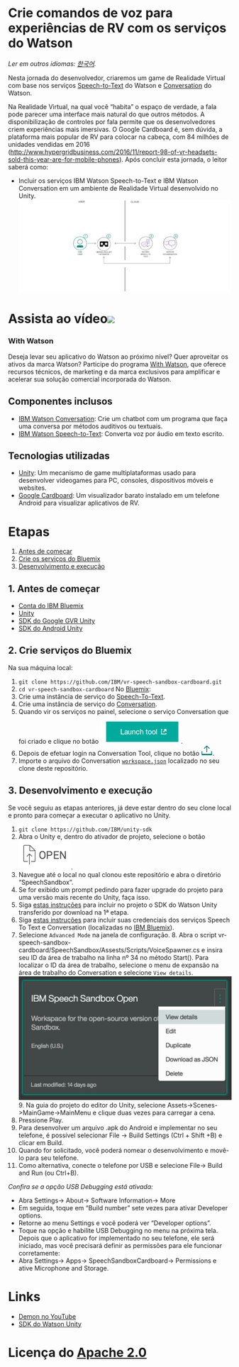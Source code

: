 ﻿# Crie comandos de voz para experiências de RV com os serviços do Watson 
*Ler em outros idiomas: [한국어](README-ko.md).* 

Nesta jornada do desenvolvedor, criaremos um game de Realidade Virtual com base nos serviços [Speech-to-Text](https://www.ibm.com/watson/developercloud/speech-to-text.html) do Watson e [Conversation](https://www.ibm.com/watson/developercloud/conversation.html) do Watson. 

Na Realidade Virtual, na qual você “habita” o espaço de verdade, a fala pode parecer uma interface mais natural do que outros métodos. A disponibilização de controles por fala permite que os desenvolvedores criem experiências mais imersivas. O Google Cardboard é, sem dúvida, a plataforma mais popular de RV para colocar na cabeça, com 84 milhões de unidades vendidas em 2016 (http://www.hypergridbusiness.com/2016/11/report-98-of-vr-headsets-sold-this-year-are-for-mobile-phones). 
Após concluir esta jornada, o leitor saberá como: 
* Incluir os serviços IBM Watson Speech-to-Text e IBM Watson Conversation em um ambiente de Realidade Virtual desenvolvido no Unity. 
![](doc/source/images/architecture.png) 
# Assista ao vídeo[![](http://img.youtube.com/vi/rZFpUpy4y0g/0.jpg)](https://www.youtube.com/watch?v=rZFpUpy4y0g) 

### With Watson 

Deseja levar seu aplicativo do Watson ao próximo nível? Quer aproveitar os ativos da marca Watson? Participe do programa [With Watson](https://www.ibm.com/watson/with-watson), que oferece recursos técnicos, de marketing e da marca exclusivos para amplificar e acelerar sua solução comercial incorporada do Watson. 
## Componentes inclusos 
* [IBM Watson Conversation](https://www.ibm.com/watson/developercloud/conversation.html): Crie um chatbot com um programa que faça uma conversa por métodos auditivos ou textuais. 
* [IBM Watson Speech-to-Text](https://www.ibm.com/watson/developercloud/speech-to-text.html): Converta voz por áudio em texto escrito. 
## Tecnologias utilizadas 
* [Unity](https://unity3d.com/): Um mecanismo de game multiplataformas usado para desenvolver videogames para PC, consoles, dispositivos móveis e websites. 
* [Google Cardboard](https://vr.google.com/cardboard/): Um visualizador barato instalado em um telefone Android para visualizar aplicativos de RV. 
# Etapas 
1. [Antes de começar](#1-before-you-begin) 
2. [Crie os serviços do Bluemix](#2-create-bluemix-services) 
3. [Desenvolvimento e execução](#3-building-and-running) 
## 1. Antes de começar 
* [Conta do IBM Bluemix](http://ibm.biz/Bdimr6) 
* [Unity](https://unity3d.com/get-unity/download) 
* [SDK do Google GVR Unity](https://developers.google.com/vr/unity/get-started) 
* [SDK do Android Unity](https://docs.unity3d.com/Manual/android-sdksetup.html) 
## 2. Crie serviços do Bluemix
Na sua máquina local: 
1. `git clone https://github.com/IBM/vr-speech-sandbox-cardboard.git` 
2. `cd vr-speech-sandbox-cardboard` 
No [Bluemix](https://console.ng.bluemix.net/): 
1. Crie uma instância de serviço do [Speech-To-Text](https://console.ng.bluemix.net/catalog/speech-to-text/). 
2. Crie uma instância de serviço do [Conversation](https://console.ng.bluemix.net/catalog/services/conversation/). 
3. Quando vir os serviços no painel, selecione o serviço Conversation que foi criado e clique no botão ![Launch Tool](/doc/source/images/workspace_launch.png?raw=true). 
4. Depois de efetuar login na Conversation Tool, clique no botão ![Import](/doc/source/images/import_icon.png?raw=true). 
5. Importe o arquivo do Conversation [`workspace.json`](data/workspace.json) localizado no seu clone deste repositório. 
## 3. Desenvolvimento e execução 
Se você seguiu as etapas anteriores, já deve estar dentro do seu clone local e pronto para começar a executar o aplicativo no Unity. 
1. `git clone https://github.com/IBM/unity-sdk` 
2. Abra o Unity e, dentro do ativador de projeto, selecione o botão ![Open](doc/source/images/unity_open.png?raw=true). 
3. Navegue até o local no qual clonou este repositório e abra o diretório “SpeechSandbox”. 
4. Se for exibido um prompt pedindo para fazer upgrade do projeto para uma versão mais recente do Unity, faça isso. 
5. Siga [estas instruções](https://github.com/IBM/unity-sdk#getting-the-watson-sdk-and-adding-it-to-unity) para incluir no projeto o SDK do Watson Unity transferido por download na 1ª etapa. 
6. Siga [estas instruções](https://github.com/IBM/unity-sdk#configuring-your-service-credentials) para incluir suas credenciais dos serviços Speech To Text e Conversation (localizadas no [IBM Bluemix](https://console.ng.bluemix.net/)). 
7. Selecione `Advanced Mode` na janela de configuração. 8. Abra o script vr-speech-sandbox-cardboard/SpeechSandbox/Assests/Scripts/VoiceSpawner.cs e insira seu ID da área de trabalho na linha nº 34 no método Start(). Para localizar o ID da área de trabalho, selecione o menu de expansão na área de trabalho do Conversation e selecione `View details`. ![View Details Location](doc/source/images/workspace_details.png?raw=true) 9. Na guia do projeto do editor do Unity, selecione Assets-&gt;Scenes-&gt;MainGame-&gt;MainMenu e clique duas vezes para carregar a cena. 
10. Pressione Play. 
11. Para desenvolver um arquivo .apk do Android e implementar no seu telefone, é possível selecionar File -&gt; Build Settings (Ctrl + Shift +B) e clicar em Build. 
12. Quando for solicitado, você poderá nomear o desenvolvimento e movê-lo para seu telefone. 
13. Como alternativa, conecte o telefone por USB e selecione File-&gt; Build and Run (ou Ctrl+B). 

*Confira se a opção USB Debugging está ativada:* 
* Abra Settings-&gt; About-&gt; Software Information-&gt; More 
* Em seguida, toque em “Build number” sete vezes para ativar Developer options. 
* Retorne ao menu Settings e você poderá ver “Developer options”. 
* Toque na opção e habilite USB Debugging no menu na próxima tela. Depois que o aplicativo for implementado no seu telefone, ele será iniciado, mas você precisará definir as permissões para ele funcionar corretamente: 
* Abra Settings-&gt; Apps-&gt; SpeechSandboxCardboard-&gt; Permissions e ative Microphone and Storage. 

# Links 
* [Demon no YouTube](https://www.youtube.com/watch?v=rZFpUpy4y0g) 
* [SDK do Watson Unity](https://github.com/IBM/unity-sdk) 

# Licença do [Apache 2.0](LICENÇA) 
